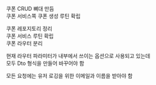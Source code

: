 쿠폰 CRUD 뼈대 만듬  
쿠폰 서비스쪽 쿠폰 생성 루틴 확립  

쿠폰 레포지토리 정리  
쿠폰 서비스 루틴 확립  
쿠폰 라우터 분리  

현재 라우터 파라미터가 내부에서 쓰이는 옵션으로 사용되고 있는데  
모두 Dto 형식을 만들어 바꾸어야 함

모든 요청에는 유저 로깅을 위한 이메일과 이름을 받아야 함